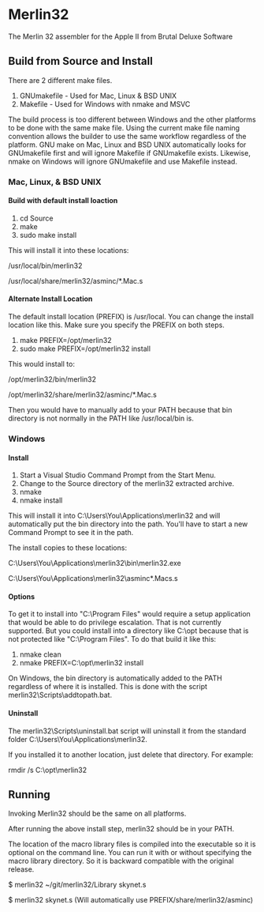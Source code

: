 # Merlin32
The Merlin 32 assembler for the Apple II from Brutal Deluxe Software

## Build from Source and Install

There are 2 different make files.

1. GNUmakefile - Used for Mac, Linux & BSD UNIX
2. Makefile - Used for Windows with nmake and MSVC

The build process is too different between Windows and the other platforms
to be done with the same make file. Using the current make file naming
convention allows the builder to use the same workflow regardless of the
platform. GNU make on Mac, Linux and BSD UNIX automatically looks for 
GNUmakefile first and will ignore Makefile if GNUmakefile exists. Likewise,
nmake on Windows will ignore GNUmakefile and use Makefile instead.

### Mac, Linux, & BSD UNIX

#### Build with default install loaction

1. cd Source
2. make
3. sudo make install

This will install it into these locations:

/usr/local/bin/merlin32

/usr/local/share/merlin32/asminc/*.Mac.s

#### Alternate Install Location

The default install location (PREFIX) is /usr/local.
You can change the install location like this. Make sure you specify
the PREFIX on both steps.

1. make PREFIX=/opt/merlin32
2. sudo make PREFIX=/opt/merlin32 install

This would install to:

/opt/merlin32/bin/merlin32

/opt/merlin32/share/merlin32/asminc/*.Mac.s

Then you would have to manually add to your PATH because that bin directory
is not normally in the PATH like /usr/local/bin is.

### Windows

#### Install

1. Start a Visual Studio Command Prompt from the Start Menu.
2. Change to the Source directory of the merlin32 extracted archive.
3. nmake
4. nmake install

This will install it into C:\Users\You\Applications\merlin32 and will
automatically put the bin directory into the path. You'll have to start
a new Command Prompt to see it in the path.

The install copies to these locations:

C:\Users\You\Applications\merlin32\bin\merlin32.exe

C:\Users\You\Applications\merlin32\asminc\*.Macs.s

#### Options

To get it to install into "C:\Program Files" would require a setup application
that would be able to do privilege escalation. That is not currently supported. But you could install into a directory like C:\opt because that is not protected like "C:\Program Files". To do
that build it like this:

1. nmake clean
2. nmake PREFIX=C:\opt\merlin32 install

On Windows, the bin directory is automatically added to the PATH regardless
of where it is installed. This is done with the script 
merlin32\Scripts\addtopath.bat.

#### Uninstall

The merlin32\Scripts\uninstall.bat script will uninstall it from the
standard folder C:\Users\You\Applications\merlin32.

If you installed it to another location, just delete that directory.
For example:

rmdir /s C:\opt\merlin32

## Running

Invoking Merlin32 should be the same on all platforms.

After running the above install step, merlin32 should be in your PATH.

The location of the macro library files is compiled into the executable
so it is optional on the command line. You can run it with or without
specifying the macro library directory. So it is backward compatible with
the original release.

$ merlin32 ~/git/merlin32/Library skynet.s 

$ merlin32 skynet.s  (Will automatically use PREFIX/share/merlin32/asminc)


